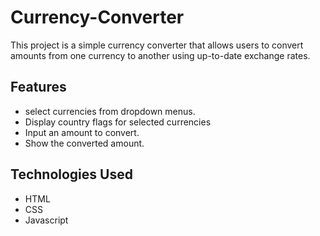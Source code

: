 # Currency-Converter
This project is a simple currency converter that allows users to convert amounts from one currency to another using up-to-date exchange rates.

## Features
- select currencies from dropdown menus.
- Display country flags for selected currencies
- Input an amount to convert.
- Show the converted amount.

## Technologies Used
- HTML
- CSS
- Javascript
